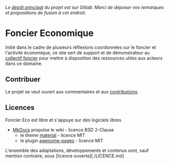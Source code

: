 _Le [dépôt principal][depot] du projet est sur Gitlab. Merci de déposer vos remarques et propositions de fusion à cet endroit_.

# Foncier Economique
Initié dans le cadre de plusieurs réflexions coordonnées sur le foncier et l'activité économique, ce site sert de support et de démonstrateur au [collectif foncier](./docs/a_propos/partenaires) pour mettre à disposition des ressources utiles aux acteurs dans ce domaine.

## Contribuer
Le projet se veut ouvert aux commentaires et aux [contributions](./docs/a_propos/contribuer.md).

## Licences

Foncier Eco est libre et s'appuye sur des logiciels libres

* [MkDocs][mkdocs] propulse le wiki - licence BSD 2-Clause
  * le theme [material][material] - licence MIT
  * le plugin [awesome-pages][awesome] - licence MIT

L'ensemble des adaptations, développements et contenus sont, sauf mention contraire, sous [licence ouverte][./LICENCE.md]

[depot]: https://gitlab.com/foncier-eco/foncier-eco.gitlab.io
[mkdocs]: https://www.mkdocs.org
[material]: https://squidfunk.github.io/mkdocs-material
[awesome]: https://github.com/lukasgeiter/mkdocs-awesome-pages-plugin
